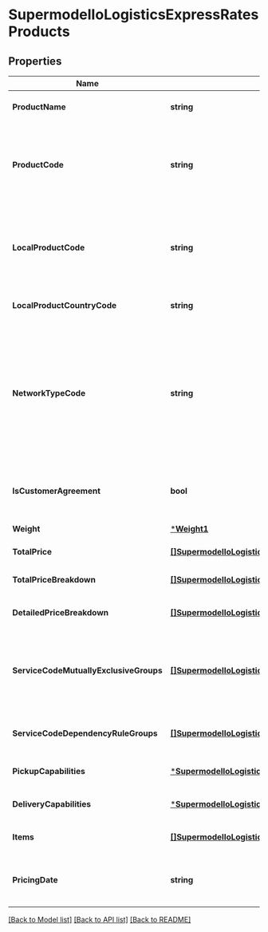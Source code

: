 # SupermodelIoLogisticsExpressRatesProducts

## Properties
Name | Type | Description | Notes
------------ | ------------- | ------------- | -------------
**ProductName** | **string** | Name of the DHL Express product | [optional] [default to null]
**ProductCode** | **string** | This is the global DHL Express product code for which the delivery is feasible respecting the input data from the request. | [optional] [default to null]
**LocalProductCode** | **string** | This is the local DHL Express product code for which the delivery is feasible respecting the input data from the request. | [optional] [default to null]
**LocalProductCountryCode** | **string** | The country code for the local service used | [optional] [default to null]
**NetworkTypeCode** | **string** | The NetworkTypeCode element indicates the product belongs to the Day Definite (DD) or Time Definite (TD) network.&lt;BR&gt;            Possible Values;&lt;BR&gt;             DD: Day Definite product&lt;BR&gt;             TD: Time Definite product | [optional] [default to null]
**IsCustomerAgreement** | **bool** | Indicator that the product only can be offered to customers with prior agreement. | [optional] [default to null]
**Weight** | [***Weight1**](weight_1.md) |  | [default to null]
**TotalPrice** | [**[]SupermodelIoLogisticsExpressRatesTotalPrice**](supermodelIoLogisticsExpressRates_totalPrice.md) |  | [default to null]
**TotalPriceBreakdown** | [**[]SupermodelIoLogisticsExpressRatesTotalPriceBreakdown**](supermodelIoLogisticsExpressRates_totalPriceBreakdown.md) |  | [optional] [default to null]
**DetailedPriceBreakdown** | [**[]SupermodelIoLogisticsExpressRatesDetailedPriceBreakdown**](supermodelIoLogisticsExpressRates_detailedPriceBreakdown.md) |  | [optional] [default to null]
**ServiceCodeMutuallyExclusiveGroups** | [**[]SupermodelIoLogisticsExpressProductsServiceCodeMutuallyExclusiveGroups**](supermodelIoLogisticsExpressProducts_serviceCodeMutuallyExclusiveGroups.md) | Group of serviceCodes that are mutually exclusive.  Only one serviceCode among the list must be applied for a shipment | [optional] [default to null]
**ServiceCodeDependencyRuleGroups** | [**[]SupermodelIoLogisticsExpressProductsServiceCodeDependencyRuleGroups**](supermodelIoLogisticsExpressProducts_serviceCodeDependencyRuleGroups.md) | Dependency rule groups for a particular serviceCode. | [optional] [default to null]
**PickupCapabilities** | [***SupermodelIoLogisticsExpressRatesPickupCapabilities**](supermodelIoLogisticsExpressRates_pickupCapabilities.md) |  | [optional] [default to null]
**DeliveryCapabilities** | [***SupermodelIoLogisticsExpressRatesDeliveryCapabilities**](supermodelIoLogisticsExpressRates_deliveryCapabilities.md) |  | [optional] [default to null]
**Items** | [**[]SupermodelIoLogisticsExpressRatesItems**](supermodelIoLogisticsExpressRates_items.md) |  | [optional] [default to null]
**PricingDate** | **string** | The date when the rates for DHL products and services is provided | [optional] [default to null]

[[Back to Model list]](../README.md#documentation-for-models) [[Back to API list]](../README.md#documentation-for-api-endpoints) [[Back to README]](../README.md)


